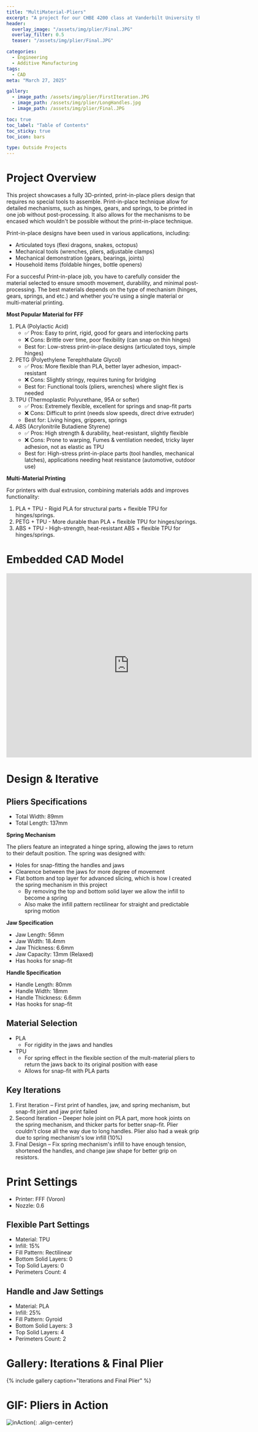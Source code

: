 ```yaml
---
title: "MultiMaterial-Pliers"
excerpt: "A project for our CHBE 4200 class at Vanderbilt University that focuses on creating print-in-place multimaterial tools"
header:
  overlay_image: "/assets/img/plier/Final.JPG"
  overlay_filter: 0.5
  teaser: "/assets/img/plier/Final.JPG"

categories:
  - Engineering
  - Additive Manufacturing
tags:
  - CAD
meta: "March 27, 2025"

gallery:
  - image_path: /assets/img/plier/FirstIteration.JPG
  - image_path: /assets/img/plier/LongHandles.jpg
  - image_path: /assets/img/plier/Final.JPG

toc: true
toc_label: "Table of Contents"
toc_sticky: true
toc_icon: bars

type: Outside Projects
---
```


# Project Overview
This project showcases a fully 3D-printed, print-in-place pliers design that requires no special tools to assemble. Print-in-place technique allow for detailed mechanisms, such as hinges, gears, and springs, to be printed in one job without post-processing. It also allows for the mechanisms to be encased which wouldn't be possible without the print-in-place technique.

Print-in-place designs have been used in various applications, including:
* Articulated toys (flexi dragons, snakes, octopus)
* Mechanical tools (wrenches, pliers, adjustable clamps)
* Mechanical demonstration (gears, bearings, joints)
* Household items (foldable hinges, bottle openers)

For a succesful Print-in-place job, you have to carefully consider the material selected to ensure smooth movement, durability, and minimal post-processing. The best materials depends on the type of mechanism (hinges, gears, springs, and etc.) and whether you're using a single material or multi-material printing.

**Most Popular Material for FFF**
1. PLA (Polylactic Acid)
    * ✅ Pros: Easy to print, rigid, good for gears and interlocking parts
    * ❌ Cons: Brittle over time, poor flexibility (can snap on thin hinges)
    * Best for: Low-stress print-in-place designs (articulated toys, simple hinges)
2. PETG (Polyethylene Terephthalate Glycol)
    * ✅ Pros: More flexible than PLA, better layer adhesion, impact-resistant
    * ❌ Cons: Slightly stringy, requires tuning for bridging
    * Best for: Functional tools (pliers, wrenches) where slight flex is needed
3. TPU (Thermoplastic Polyurethane, 95A or softer)
    * ✅ Pros: Extremely flexible, excellent for springs and snap-fit parts 
    * ❌ Cons: Difficult to print (needs slow speeds, direct drive extruder)
    * Best for: Living hinges, grippers, springs
4. ABS (Acrylonitrile Butadiene Styrene)
    * ✅ Pros: High strength & durability, heat-resistant, slightly flexible
    * ❌ Cons: Prone to warping, Fumes & ventilation needed, tricky layer adhesion, not as elastic as TPU
    * Best for: High-stress print-in-place parts (tool handles, mechanical latches), applications needing heat resistance (automotive, outdoor use)

**Multi-Material Printing**

For printers with dual extrusion, combining materials adds and improves functionality:
1. PLA + TPU - Rigid PLA for structural parts + flexible TPU for hinges/springs.
2. PETG + TPU - More durable than PLA + flexible TPU for hinges/springs.
3. ABS + TPU - High-strength, heat-resistant ABS + flexible TPU for hinges/springs.

# Embedded CAD Model
<iframe src="https://vanderbilt643.autodesk360.com/shares/public/SH286ddQT78850c0d8a4d1010e3cb984da3e?mode=embed" width="640" height="480" allowfullscreen="true" webkitallowfullscreen="true" mozallowfullscreen="true"  frameborder="0"></iframe>

<br>

# Design & Iterative 

## Pliers Specifications
* Total Width: 89mm
* Total Length: 137mm

**Spring Mechanism**

The pliers feature an integrated a hinge spring, allowing the jaws to return to their default position. The spring was designed with:
* Holes for snap-fitting the handles and jaws
* Clearence between the jaws for more degree of movement
* Flat bottom and top layer for advanced slicing, which is how I created the spring mechanism in this project
    * By removing the top and bottom solid layer we allow the infill to become a spring 
    * Also make the infill pattern rectilinear for straight and predictable spring motion

**Jaw Specification**
* Jaw Length: 56mm
* Jaw Width: 18.4mm
* Jaw Thickness: 6.6mm
* Jaw Capacity: 13mm (Relaxed)
* Has hooks for snap-fit

**Handle Specification**
* Handle Length: 80mm
* Handle Width: 18mm
* Handle Thickness: 6.6mm
* Has hooks for snap-fit

## Material Selection
* PLA
    * For rigidity in the jaws and handles
* TPU
    * For spring effect in the flexible section of the mult-material pliers to return the jaws back to its original position with ease
    * Allows for snap-fit with PLA parts

## Key Iterations
1. First Iteration – First print of handles, jaw, and spring mechanism, but snap-fit joint and jaw print failed
2. Second Iteration – Deeper hole joint on PLA part, more hook joints on the spring mechanism, and thicker parts for better snap-fit. Plier couldn't close all the way due to long handles. Plier also had a weak grip due to spring mechanism's low infill (10%)
3. Final Design – Fix spring mechanism's infill to have enough tension, shortened the handles, and change jaw shape for better grip on resistors.


# Print Settings
* Printer: FFF (Voron)
* Nozzle: 0.6

## Flexible Part Settings
* Material: TPU
* Infill: 15%
* Fill Pattern: Rectilinear
* Bottom Solid Layers: 0
* Top Solid Layers: 0
* Perimeters Count: 4

## Handle and Jaw Settings
* Material: PLA
* Infill: 25%
* Fill Pattern: Gyroid
* Bottom Solid Layers: 3
* Top Solid Layers: 4
* Perimeters Count: 2

# Gallery: Iterations & Final Plier
{% include gallery caption="Iterations and Final Plier" %}

# GIF: Pliers in Action
![inAction](/assets/img/plier/Action.gif){: .align-center}

